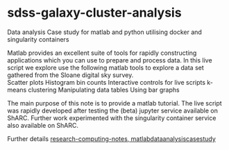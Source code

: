 # sdss-galaxy-cluster-analysis
Data analysis Case study for matlab and python utilising docker and singularity containers

Matlab provides an excellent suite of tools for rapidly constructing applications which you can use to prepare and process data.
In this live script we explore use the following matlab tools to explore a data set gathered from the Sloane digital sky survey.   
Scatter plots
Histogram bin counts
Interactive controls for live scripts
k-means clustering
Manipulating data tables
Using bar graphs

The main purpose of this note is to provide a matlab tutorial. The live script was rapidly developed after testing the (beta) 
jupyter service available on ShARC.  Further work experimented with the singularity container service also available on ShARC.

Further details 
[research-computing-notes, matlabdataanalysiscasestudy](https://sites.google.com/a/sheffield.ac.uk/rcg/my-blog/research-computing-notes/matlabdataanalysiscasestudy)
